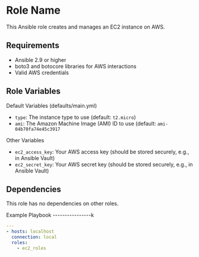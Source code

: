 Role Name
=========

This Ansible role creates and manages an EC2 instance on AWS.

Requirements
------------

- Ansible 2.9 or higher
- boto3 and botocore libraries for AWS interactions
- Valid AWS credentials

Role Variables
--------------

Default Variables (defaults/main.yml)

- `type`: The instance type to use (default: `t2.micro`)
- `ami`: The Amazon Machine Image (AMI) ID to use (default: `ami-04b70fa74e45c3917`

Other Variables

- `ec2_access_key`: Your AWS access key (should be stored securely, e.g., in Ansible Vault)
- `ec2_secret_key`: Your AWS secret key (should be stored securely, e.g., in Ansible Vault)

Dependencies
------------

This role has no dependencies on other roles.

Example Playbook
----------------k

```yaml
---
- hosts: localhost
  connection: local
  roles:
    - ec2_roles

